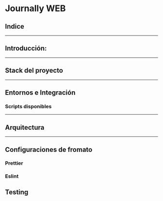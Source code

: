 # Journally WEB

## Indice

---

## Introducción:

---

## Stack del proyecto

---

## Entornos e Integración

### Scripts disponibles

---

## Arquitectura

---

## Configuraciones de fromato

### Prettier

### Eslint

## Testing

